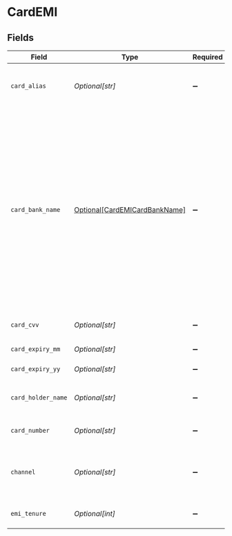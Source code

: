 # CardEMI


## Fields

| Field                                                                                                                                                                                                                  | Type                                                                                                                                                                                                                   | Required                                                                                                                                                                                                               | Description                                                                                                                                                                                                            |
| ---------------------------------------------------------------------------------------------------------------------------------------------------------------------------------------------------------------------- | ---------------------------------------------------------------------------------------------------------------------------------------------------------------------------------------------------------------------- | ---------------------------------------------------------------------------------------------------------------------------------------------------------------------------------------------------------------------- | ---------------------------------------------------------------------------------------------------------------------------------------------------------------------------------------------------------------------- |
| `card_alias`                                                                                                                                                                                                           | *Optional[str]*                                                                                                                                                                                                        | :heavy_minus_sign:                                                                                                                                                                                                     | Card alias as returned by Cashfree Vault API                                                                                                                                                                           |
| `card_bank_name`                                                                                                                                                                                                       | [Optional[CardEMICardBankName]](../../models/shared/cardemicardbankname.md)                                                                                                                                            | :heavy_minus_sign:                                                                                                                                                                                                     | Card bank name, required for EMI payments. This is the bank user has selected for EMI. One of ["hdfc, "kotak", "icici", "rbl", "bob", "standard chartered", "axis", "au", "yes", "sbi", "fed", "hsbc", "citi", "amex"] |
| `card_cvv`                                                                                                                                                                                                             | *Optional[str]*                                                                                                                                                                                                        | :heavy_minus_sign:                                                                                                                                                                                                     | CVV mentioned on the card.                                                                                                                                                                                             |
| `card_expiry_mm`                                                                                                                                                                                                       | *Optional[str]*                                                                                                                                                                                                        | :heavy_minus_sign:                                                                                                                                                                                                     | Card expiry month.                                                                                                                                                                                                     |
| `card_expiry_yy`                                                                                                                                                                                                       | *Optional[str]*                                                                                                                                                                                                        | :heavy_minus_sign:                                                                                                                                                                                                     | Card expiry year.                                                                                                                                                                                                      |
| `card_holder_name`                                                                                                                                                                                                     | *Optional[str]*                                                                                                                                                                                                        | :heavy_minus_sign:                                                                                                                                                                                                     | Customer name mentioned on the card.                                                                                                                                                                                   |
| `card_number`                                                                                                                                                                                                          | *Optional[str]*                                                                                                                                                                                                        | :heavy_minus_sign:                                                                                                                                                                                                     | Customer card number.                                                                                                                                                                                                  |
| `channel`                                                                                                                                                                                                              | *Optional[str]*                                                                                                                                                                                                        | :heavy_minus_sign:                                                                                                                                                                                                     | The channel for card payments will always be "link"                                                                                                                                                                    |
| `emi_tenure`                                                                                                                                                                                                           | *Optional[int]*                                                                                                                                                                                                        | :heavy_minus_sign:                                                                                                                                                                                                     | EMI tenure selected by the user                                                                                                                                                                                        |